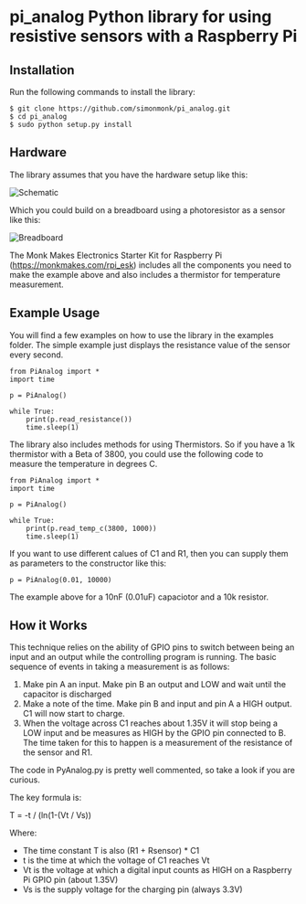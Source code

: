 # pi_analog Python library for using resistive sensors with a Raspberry Pi

## Installation

Run the following commands to install the library:

```
$ git clone https://github.com/simonmonk/pi_analog.git
$ cd pi_analog
$ sudo python setup.py install
```

## Hardware

The library assumes that you have the hardware setup like this:

![Schematic](https://github.com/simonmonk/pi_analog/blob/master/hardware/schematic.png?raw=true)

Which you could build on a breadboard using a photoresistor as a sensor like this:

![Breadboard](https://github.com/simonmonk/pi_analog/blob/master/hardware/breadboard.png?raw=true)

The Monk Makes Electronics Starter Kit for Raspberry Pi (https://monkmakes.com/rpi_esk) includes all the components you need to make the example above and also includes a thermistor for temperature measurement.



## Example Usage

You will find a few examples on how to use the library in the examples folder. The simple example just displays the resistance value of the sensor every second.

```
from PiAnalog import *
import time

p = PiAnalog()

while True:
    print(p.read_resistance())
    time.sleep(1)
```


The library also includes methods for using Thermistors. So if you have a 1k thermistor with a Beta of 3800, you could use the following code to measure the temperature in degrees C.

```
from PiAnalog import *
import time

p = PiAnalog()

while True:
    print(p.read_temp_c(3800, 1000))
    time.sleep(1)
```

If you want to use different calues of C1 and R1, then you can supply them as parameters to the constructor like this:

```
p = PiAnalog(0.01, 10000)
```

The example above for a 10nF (0.01uF) capaciotor and a 10k resistor.


## How it Works

This technique relies on the ability of GPIO pins to switch between being an input and an output while the controlling program is running. The basic sequence of events in taking a measurement is as follows:

1. Make pin A an input. Make pin B an output and LOW and wait until the capacitor is discharged
2. Make a note of the time. Make pin B and input and pin A a HIGH output. C1 will now start to charge.
3. When the voltage across C1 reaches about 1.35V  it will stop being a LOW input and be measures as HIGH by the GPIO pin connected to B. The time taken for this to happen is a measurement of the resistance of the sensor and R1.
 

The code in PyAnalog.py is pretty well commented, so take a look if you are curious.

The key formula is:

T = -t / (ln(1-(Vt / Vs))

Where:
* The time constant T is also (R1 + Rsensor) * C1
* t is the time at which the voltage of C1 reaches Vt
* Vt is the voltage at which a digital input counts as HIGH on a Raspberry Pi GPIO pin (about 1.35V)
* Vs is the supply voltage for the charging pin (always 3.3V)


